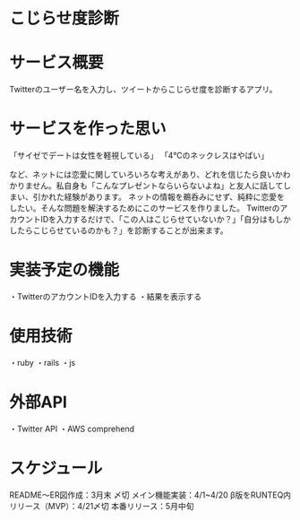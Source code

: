 # こじらせ度診断

# サービス概要
Twitterのユーザー名を入力し、ツイートからこじらせ度を診断するアプリ。

# サービスを作った思い
「サイゼでデートは女性を軽視している」
「4℃のネックレスはやばい」

など、ネットには恋愛に関していろいろな考えがあり、どれを信じたら良いかわかりません。私自身も「こんなプレゼントならいらないよね」と友人に話してしまい、引かれた経験があります。
ネットの情報を鵜呑みにせず、純粋に恋愛をしたい。そんな問題を解決するためにこのサービスを作りました。
TwitterのアカウントIDを入力するだけで、「この人はこじらせていないか？」「自分はもしかしたらこじらせているのかも？」を診断することが出来ます。


# 実装予定の機能
・TwitterのアカウントIDを入力する
・結果を表示する

# 使用技術
・ruby
・rails
・js

# 外部API
・Twitter API
・AWS comprehend

# スケジュール
README〜ER図作成：3月末 〆切
メイン機能実装：4/1~4/20
β版をRUNTEQ内リリース（MVP）：4/21〆切
本番リリース：5月中旬
